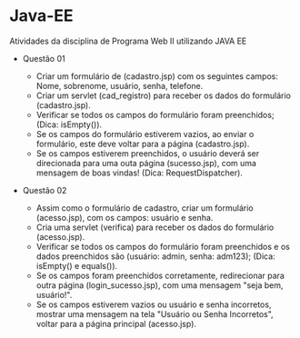 # Java-EE
Atividades da disciplina de Programa Web II utilizando JAVA EE

- Questão 01
            <ul>
              <li>Criar um formulário de (cadastro.jsp) com os seguintes campos: Nome, sobrenome, usuário, senha, telefone.</li>
              <li>Criar um servlet (cad_registro) para receber os dados do formulário (cadastro.jsp).</li>
              <li>Verificar se todos os campos do formulário foram preenchidos; (Dica: isEmpty()).</li>
              <li>Se os campos do formulário estiverem vazios, ao enviar o formulário, este deve voltar para a página (cadastro.jsp).</li>
              <li>Se os campos estiverem preenchidos, o usuário deverá ser direcionada para uma outa página (sucesso.jsp), com uma mensagem de boas vindas! (Dica: RequestDispatcher).</li>
            </ul>
            
           
    
- Questão 02
          <ul>
            <li>Assim como o formulário de cadastro, criar um formulário (acesso.jsp), com os campos: usuário e senha.
            <li> Cria uma servlet (verifica) para receber os dados do formulário (acesso.jsp).
            <li>Verificar se todos os campos do formulário foram preenchidos e os dados preenchidos são (usuário: admin, senha: adm123); (Dica: isEmpty() e equals()).
            <li>Se os campos foram preenchidos corretamente, redirecionar para outra página (login_sucesso.jsp), com uma mensagem "seja bem, usuário!".
            <li>Se os campos estiverem vazios ou usuário e senha incorretos, mostrar uma mensagem na tela "Usuário ou Senha Incorretos", voltar para a página principal (acesso.jsp).
            </ul>
